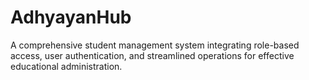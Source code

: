 # AdhyayanHub
A comprehensive student management system integrating role-based access, user authentication, and streamlined operations for effective educational administration.
